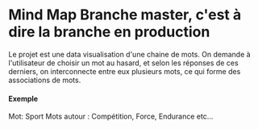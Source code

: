 Mind Map
Branche master, c'est à dire la branche en production
========================
Le projet est une data visualisation d'une chaine de mots. On demande à l'utilisateur de choisir un mot au hasard, et selon les réponses de ces derniers, on interconnecte entre eux plusieurs mots, ce qui forme des associations de mots.

#### Exemple
Mot: Sport
Mots autour : Compétition, Force, Endurance etc...
